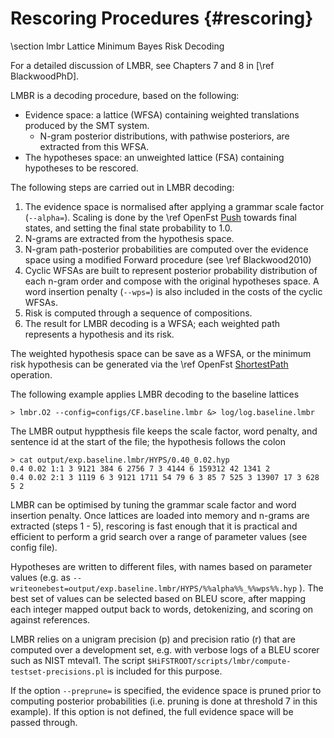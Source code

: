 Rescoring Procedures {#rescoring}
====================

\section lmbr Lattice Minimum Bayes Risk Decoding

For a detailed discussion of LMBR, see Chapters 7 and 8 in [\ref BlackwoodPhD].

LMBR is a decoding procedure, based on the following:

- Evidence space: a lattice (WFSA) containing weighted translations produced by the SMT system.
    - N-gram posterior distributions, with pathwise posteriors, are extracted from this WFSA.
- The hypotheses space: an unweighted lattice (FSA) containing hypotheses to be rescored.

The following steps are carried out in LMBR decoding:

1. The evidence space is normalised after applying a grammar scale factor (`--alpha=`). Scaling is done by the \ref OpenFst [Push](http://www.openfst.org/twiki/bin/view/FST/PushDoc) towards final states, and setting the final state probability to 1.0.
3. N-grams are extracted from the hypothesis space.
4. N-gram path-posterior probabilities are computed over the evidence space using a modified Forward procedure (see \ref Blackwood2010)
5. Cyclic WFSAs are built to represent posterior probability distribution  of each n-gram order and compose with the original hypotheses space. A word insertion penalty (`--wps=`) is also included in the costs of the cyclic WFSAs.
6. Risk is computed through a sequence of compositions.
7. The result for LMBR decoding is a WFSA; each weighted path represents a hypothesis and its risk.

The weighted hypothesis space can be save as a WFSA, or the minimum risk hypothesis can be
generated via the \ref OpenFst
[ShortestPath](http://www.openfst.org/twiki/bin/view/FST/ShortestPathDoc)
operation.

The following example applies LMBR decoding to the baseline lattices

    > lmbr.O2 --config=configs/CF.baseline.lmbr &> log/log.baseline.lmbr

The LMBR output hyppthesis file keeps the scale factor, word penalty, and sentence id at the start of the file;
the hypothesis follows the colon

    > cat output/exp.baseline.lmbr/HYPS/0.40_0.02.hyp
    0.4 0.02 1:1 3 9121 384 6 2756 7 3 4144 6 159312 42 1341 2
    0.4 0.02 2:1 3 1119 6 3 9121 1711 54 79 6 3 85 7 525 3 13907 17 3 628 5 2

LMBR can be optimised by tuning the grammar scale factor and word insertion penalty.
Once lattices are loaded into memory and n-grams are extracted (steps 1 - 5), rescoring is fast enough that
it is practical and efficient to perform a grid search over a range of
parameter values (see config file).

Hypotheses are written to different files, with names based on parameter values (e.g. as
 `--writeonebest=output/exp.baseline.lmbr/HYPS/%%alpha%%_%%wps%%.hyp` ).
The best set of values can be selected based on BLEU score, after
mapping each integer mapped output back to words, detokenizing, and scoring on against references.

LMBR relies on a unigram precision (p) and precision ratio (r) that are computed over a development set,
e.g. with verbose logs of a BLEU scorer such as NIST mteval1.
The script `$HiFSTROOT/scripts/lmbr/compute-testset-precisions.pl` is included for this purpose.


If the option `--preprune=` is specified, the evidence space is pruned prior to computing posterior probabilities (i.e. pruning is done at threshold 7 in this example).  If this option is not defined, the full evidence space will be passed through.

